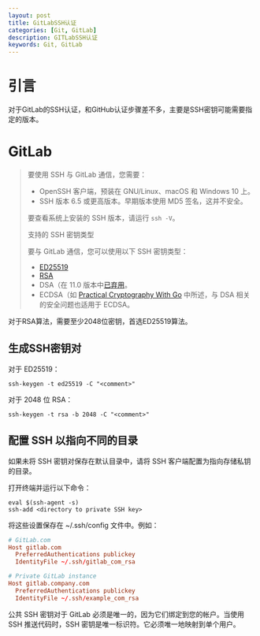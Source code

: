 ```yaml
---
layout: post
title: GitLabSSH认证
categories: [Git, GitLab]
description: GITLabSSH认证
keywords: Git, GitLab
---
```


# 引言

对于GitLab的SSH认证，和GitHub认证步骤差不多，主要是SSH密钥可能需要指定的版本。



# GitLab

> 要使用 SSH 与 GitLab 通信，您需要：
>
> - OpenSSH 客户端，预装在 GNU/Linux、macOS 和 Windows 10 上。
> - SSH 版本 6.5 或更高版本。早期版本使用 MD5 签名，这并不安全。
>
> 要查看系统上安装的 SSH 版本，请运行 `ssh -V`。
>
> 支持的 SSH 密钥类型
>
> 要与 GitLab 通信，您可以使用以下 SSH 密钥类型：
>
> - [ED25519](#ed25519-ssh-keys)
> - [RSA](#rsa-ssh-keys)
> - 
>   DSA（在 11.0 版本中[已弃用](https://about.gitlab.com/releases/2018/06/22/gitlab-11-0-released/#support-for-dsa-ssh-keys)。
> - 
>   ECDSA（如 [Practical Cryptography With Go](https://leanpub.com/gocrypto/read#leanpub-auto-ecdsa) 中所述，与 DSA 相关的安全问题也适用于 ECDSA。
>

对于RSA算法，需要至少2048位密钥，首选ED25519算法。

## 生成SSH密钥对

对于 ED25519：

```shell
ssh-keygen -t ed25519 -C "<comment>"
```

对于 2048 位 RSA：

```shell
ssh-keygen -t rsa -b 2048 -C "<comment>"
```

## 配置 SSH 以指向不同的目录

如果未将 SSH 密钥对保存在默认目录中，请将 SSH 客户端配置为指向存储私钥的目录。

打开终端并运行以下命令：

```shell
eval $(ssh-agent -s)
ssh-add <directory to private SSH key>
```

将这些设置保存在 ~/.ssh/config 文件中。例如：

```conf
# GitLab.com
Host gitlab.com
  PreferredAuthentications publickey
  IdentityFile ~/.ssh/gitlab_com_rsa

# Private GitLab instance
Host gitlab.company.com
  PreferredAuthentications publickey
  IdentityFile ~/.ssh/example_com_rsa
```

公共 SSH 密钥对于 GitLab 必须是唯一的，因为它们绑定到您的帐户。当使用 SSH 推送代码时，SSH 密钥是唯一标识符。它必须唯一地映射到单个用户。









